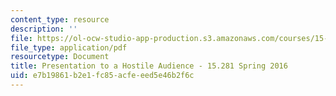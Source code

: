 ```yaml
---
content_type: resource
description: ''
file: https://ol-ocw-studio-app-production.s3.amazonaws.com/courses/15-281-advanced-communication-for-leaders-spring-2016/e7b19861b2e1fc85acfeeed5e46b2f6c_MIT15_281S16_Audience.pdf
file_type: application/pdf
resourcetype: Document
title: Presentation to a Hostile Audience - 15.281 Spring 2016
uid: e7b19861-b2e1-fc85-acfe-eed5e46b2f6c
---
```

